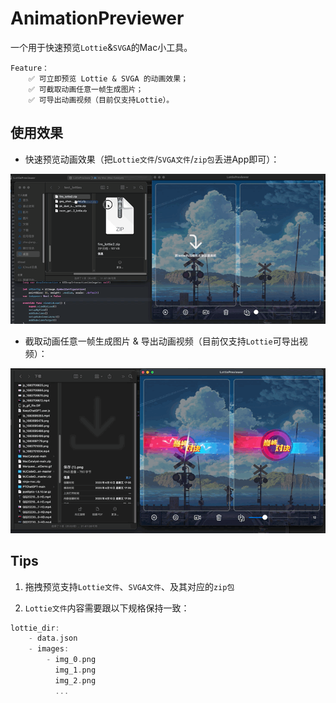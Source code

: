 # AnimationPreviewer

一个用于快速预览`Lottie`&`SVGA`的Mac小工具。

    Feature：
        ✅ 可立即预览 Lottie & SVGA 的动画效果；
        ✅ 可截取动画任意一帧生成图片；
        ✅ 可导出动画视频（目前仅支持Lottie）。

## 使用效果

- 快速预览动画效果（把`Lottie文件`/`SVGA文件`/`zip包`丢进App即可）：

![example1](https://github.com/Rogue24/JPCover/raw/master/AnimationPreviewer/example1.gif)

- 截取动画任意一帧生成图片 & 导出动画视频（目前仅支持`Lottie`可导出视频）：

![example2](https://github.com/Rogue24/JPCover/raw/master/AnimationPreviewer/example2.gif)

## Tips

1. 拖拽预览支持`Lottie文件`、`SVGA文件`、及其对应的`zip包`

2. `Lottie文件`内容需要跟以下规格保持一致：

```swift
lottie_dir:
    - data.json
    - images:
        - img_0.png
          img_1.png
          img_2.png
          ...
```
